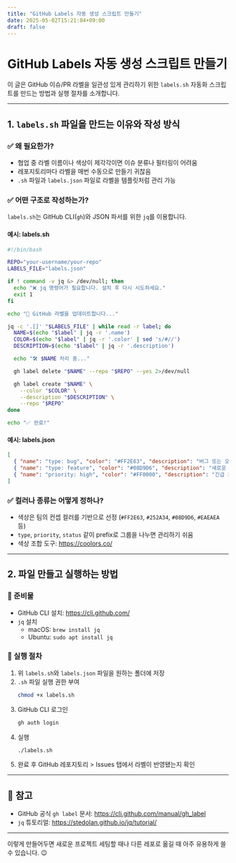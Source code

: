 ```yaml
---
title: "GitHub Labels 자동 생성 스크립트 만들기"
date: 2025-05-02T15:21:04+09:00
draft: false
---
```


# GitHub Labels 자동 생성 스크립트 만들기

이 글은 GitHub 이슈/PR 라벨을 일관성 있게 관리하기 위한 `labels.sh` 자동화 스크립트를 만드는 방법과 실행 절차를 소개합니다.

---

## 1. `labels.sh` 파일을 만드는 이유와 작성 방식

### ✅ 왜 필요한가?
- 협업 중 라벨 이름이나 색상이 제각각이면 이슈 분류나 필터링이 어려움  
- 레포지토리마다 라벨을 매번 수동으로 만들기 귀찮음  
- `.sh` 파일과 `labels.json` 파일로 라벨을 템플릿처럼 관리 가능  

### ✅ 어떤 구조로 작성하는가?

`labels.sh`는 GitHub CLI(`gh`)와 JSON 파서를 위한 `jq`를 이용합니다.

#### 예시: labels.sh

```bash
#!/bin/bash

REPO="your-username/your-repo"
LABELS_FILE="labels.json"

if ! command -v jq &> /dev/null; then
  echo "❌ jq 명령어가 필요합니다. 설치 후 다시 시도하세요."
  exit 1
fi

echo "🔄 GitHub 라벨을 업데이트합니다..."

jq -c '.[]' "$LABELS_FILE" | while read -r label; do
  NAME=$(echo "$label" | jq -r '.name')
  COLOR=$(echo "$label" | jq -r '.color' | sed 's/#//')
  DESCRIPTION=$(echo "$label" | jq -r '.description')

  echo "🛠️ $NAME 처리 중..."

  gh label delete "$NAME" --repo "$REPO" --yes 2>/dev/null

  gh label create "$NAME" \
    --color "$COLOR" \
    --description "$DESCRIPTION" \
    --repo "$REPO"
done

echo "✅ 완료!"
```

#### 예시: labels.json

```json
[
  { "name": "type: bug", "color": "#FF2E63", "description": "버그 또는 오류" },
  { "name": "type: feature", "color": "#08D9D6", "description": "새로운 기능" },
  { "name": "priority: high", "color": "#FF0000", "description": "긴급 처리" }
]
```

### ✅ 컬러나 종류는 어떻게 정하나?
- 색상은 팀의 컨셉 컬러를 기반으로 선정 (`#FF2E63`, `#252A34`, `#08D9D6`, `#EAEAEA` 등)  
- `type`, `priority`, `status` 같이 prefix로 그룹을 나누면 관리하기 쉬움  
- 색상 조합 도구: https://coolors.co/  

---

## 2. 파일 만들고 실행하는 방법

### 🧱 준비물
- GitHub CLI 설치: https://cli.github.com/  
- `jq` 설치  
  - macOS: `brew install jq`  
  - Ubuntu: `sudo apt install jq`  

### 📁 실행 절차

1. 위 `labels.sh`와 `labels.json` 파일을 원하는 폴더에 저장  
2. `.sh` 파일 실행 권한 부여  
   ```bash
   chmod +x labels.sh
   ```
3. GitHub CLI 로그인  
   ```bash
   gh auth login
   ```
4. 실행  
   ```bash
   ./labels.sh
   ```
5. 완료 후 GitHub 레포지토리 > Issues 탭에서 라벨이 반영됐는지 확인

---

## 📌 참고

- GitHub 공식 `gh label` 문서: https://cli.github.com/manual/gh_label  
- `jq` 튜토리얼: https://stedolan.github.io/jq/tutorial/  

---

이렇게 만들어두면 새로운 프로젝트 세팅할 때나 다른 레포로 옮길 때 아주 유용하게 쓸 수 있습니다. 😉
